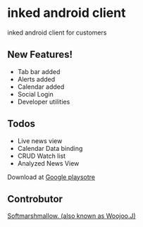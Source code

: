 # inked android client

inked android client for customers





## New Features!

  - Tab bar added
  - Alerts added
  - Calendar added
  - Social Login
  - Developer utilities



## Todos

- Live news view
- Calendar Data binding
- CRUD Watch list
- Analyzed News View





Download at [Google playsotre](https://play.google.com/store/apps/details?id=com.inked_lab.inked)





## Controbutor

[Softmarshmallow. (also known as Woojoo.J)](http://github.com/softmarshmallow)



